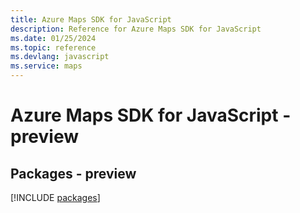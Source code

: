 ```yaml
---
title: Azure Maps SDK for JavaScript
description: Reference for Azure Maps SDK for JavaScript
ms.date: 01/25/2024
ms.topic: reference
ms.devlang: javascript
ms.service: maps
---
```

# Azure Maps SDK for JavaScript - preview
## Packages - preview
[!INCLUDE [packages](maps-index.md)]